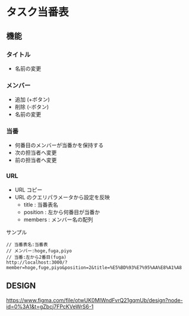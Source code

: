 # タスク当番表

## 機能

### タイトル

- 名前の変更

### メンバー

- 追加 (+ボタン)
- 削除 (-ボタン)
- 名前の変更

### 当番

- 何番目のメンバーが当番かを保持する
- 次の担当者へ変更
- 前の担当者へ変更

### URL

- URL コピー
- URL のクエリパラメータから設定を反映
  - title : 当番表名
  - position : 左から何番目が当番か
  - members : メンバー名の配列

サンプル

```
// 当番表名:当番表
// メンバー:hoge,fuga,piyo
// 当番:左から2番目(fuga)
http://localhost:3000/?member=hoge,fuge,piyo&position=2&title=%E5%BD%93%E7%95%AA%E8%A1%A8
```

## DESIGN

https://www.figma.com/file/otwUK0MlWndFvrQ21gqmUb/design?node-id=0%3A1&t=gZbcj7FPcKVeWrS6-1
